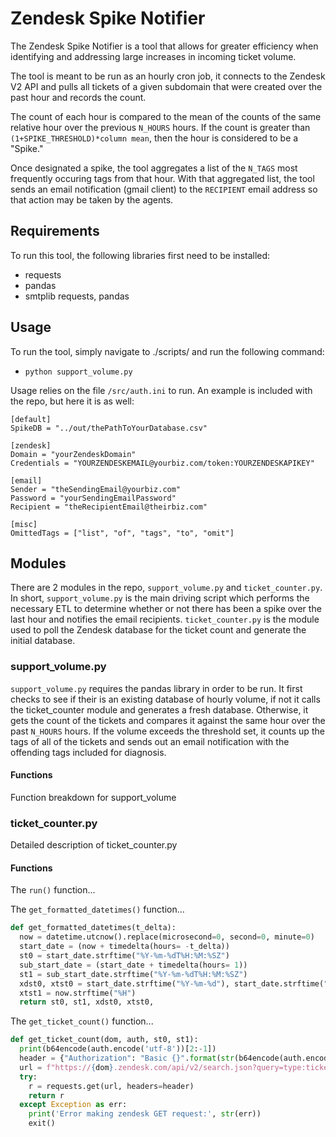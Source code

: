 # Zendesk Spike Notifier
The Zendesk Spike Notifier is a tool that allows for greater efficiency when identifying and addressing large increases in incoming ticket volume. 

The tool is meant to be run as an hourly cron job, it connects to the Zendesk V2 API and pulls all tickets of a given subdomain that were created over the past hour and records the count. 

The count of each hour is compared to the mean of the counts of the same relative hour over the previous `N_HOURS` hours. If the count is greater than `(1+SPIKE_THRESHOLD)*column mean`, then the hour is considered to be a "Spike." 

Once designated a spike, the tool aggregates a list of the `N_TAGS` most frequently occuring tags from that hour. With that aggregated list, the tool sends an email notification (gmail client) to the `RECIPIENT` email address so that action may be taken by the agents. 

## Requirements
To run this tool, the following libraries first need to be installed: 
  * requests
  * pandas
  * smtplib
requests, pandas 

## Usage
To run the tool, simply navigate to ./scripts/ and run the following command: 
  * `python support_volume.py`

Usage relies on the file `/src/auth.ini` to run. An example is included with the repo, but here it is as well: 
```
[default]
SpikeDB = "../out/thePathToYourDatabase.csv"

[zendesk]
Domain = "yourZendeskDomain"
Credentials = "YOURZENDESKEMAIL@yourbiz.com/token:YOURZENDESKAPIKEY"

[email]
Sender = "theSendingEmail@yourbiz.com"
Password = "yourSendingEmailPassword"
Recipient = "theRecipientEmail@theirbiz.com"

[misc]
OmittedTags = ["list", "of", "tags", "to", "omit"]
```
## Modules 
There are 2 modules in the repo, `support_volume.py` and `ticket_counter.py`. In short, `support_volume.py` is the main driving script which performs the necessary ETL to determine whether or not there has been a spike over the last hour and notifies the email recipients. `ticket_counter.py` is the module used to poll the Zendesk database for the ticket count and generate the initial database.

### support_volume.py
`support_volume.py` requires the pandas library in order to be run. It first checks to see if their is an existing database of hourly volume, if not it calls the ticket_counter module and generates a fresh database. Otherwise, it gets the count of the tickets and compares it against the same hour over the past `N_HOURS` hours. If the volume exceeds the threshold set, it counts up the tags of all of the tickets and sends out an email notification with the offending tags included for diagnosis. 

#### Functions 
Function breakdown for support_volume

### ticket_counter.py
Detailed description of ticket_counter.py

#### Functions 
The `run()` function... 

The `get_formatted_datetimes()` function...
```Python
def get_formatted_datetimes(t_delta):
  now = datetime.utcnow().replace(microsecond=0, second=0, minute=0)
  start_date = (now + timedelta(hours= -t_delta))
  st0 = start_date.strftime("%Y-%m-%dT%H:%M:%SZ") 
  sub_start_date = (start_date + timedelta(hours= 1))
  st1 = sub_start_date.strftime("%Y-%m-%dT%H:%M:%SZ") 
  xdst0, xtst0 = start_date.strftime("%Y-%m-%d"), start_date.strftime("%H") 
  xtst1 = now.strftime("%H")
  return st0, st1, xdst0, xtst0, 
```

The `get_ticket_count()` function...
```Python
def get_ticket_count(dom, auth, st0, st1):
  print(b64encode(auth.encode('utf-8'))[2:-1])
  header = {"Authorization": "Basic {}".format(str(b64encode(auth.encode('utf-8')))[2:-1])}
  url = f"https://{dom}.zendesk.com/api/v2/search.json?query=type:ticket+created>{st0}+created<{st1}"
  try:
    r = requests.get(url, headers=header)
    return r
  except Exception as err: 
    print('Error making zendesk GET request:', str(err))
    exit()
```
